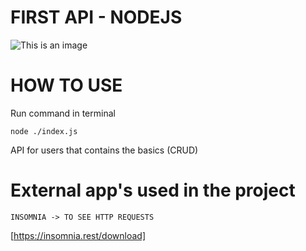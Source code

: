 # FIRST API - NODEJS

![This is an image](https://www.opus-software.com.br/wp-content/uploads/2018/09/nodejs.jpg)

# HOW TO USE

Run command in terminal

```
node ./index.js
```


API for users that contains the basics (CRUD)

# External app's used in the project
```
INSOMNIA -> TO SEE HTTP REQUESTS
```
[https://insomnia.rest/download]